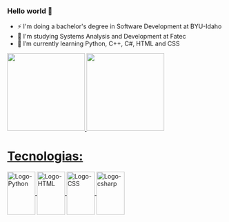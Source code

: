 ### Hello world 👋

- ⚡ I'm doing a bachelor's degree in Software Development at BYU-Idaho
- 🔭 I'm studying Systems Analysis and Development at Fatec
- 🌱 I’m currently learning Python, C++, C#, HTML and CSS

  

<div>
<a href="https://github.com/viclourenco">
<img loading="lazy" height="180em" src="https://github-readme-stats.vercel.app/api/top-langs/?username=viclourenco&layout=compact&langs_count=7&theme=dracula"/>
<img loading="lazy" height="180em" src="https://github-readme-stats.vercel.app/api?username=viclourenco&show_icons=true&theme=dracula&include_all_commits=true&count_private=true"/>
</div>





<h1>Tecnologias: </h1>

<div align="left" >
  <img align="center" alt="Logo-Python" height="100" width="65" src="https://cdn.jsdelivr.net/gh/devicons/devicon/icons/python/python-original-wordmark.svg" />     
  <img align="center" alt="Logo-HTML" height="100" width="65" src="https://cdn.jsdelivr.net/gh/devicons/devicon/icons/html5/html5-plain-wordmark.svg" />
  <img align="center" alt="Logo-CSS" height="100" width="65" src="https://cdn.jsdelivr.net/gh/devicons/devicon/icons/css3/css3-plain-wordmark.svg" />
  <img align="center" alt="Logo-csharp" height="100" width="65" src="https://cdn.jsdelivr.net/gh/devicons/devicon/icons/csharp/csharp-original.svg" />
          
</div>





























<!--
**viclourenco/viclourenco** is a ✨ _special_ ✨ repository because its `README.md` (this file) appears on your GitHub profile.
<code><img src = "https://img.shields.io/badge/Python-14354C?style=for-the-badge&logo=python&logoColor=white"></code>
Here are some ideas to get you started:

- 🔭 I’m currently working on ...
- 🌱 I’m currently learning ...
- 👯 I’m looking to collaborate on ...
- 🤔 I’m looking for help with ...
- 💬 Ask me about ...
- 📫 How to reach me: ...
- 😄 Pronouns: ...
- ⚡ Fun fact: ...
-->
